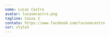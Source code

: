 ```yaml
---
nome: Lucas Castro
avatar: lucasmcastro.png
tagline: Caixa 2
contato: https://www.facebook.com/lucasmcastro
cor: style3
---
```

